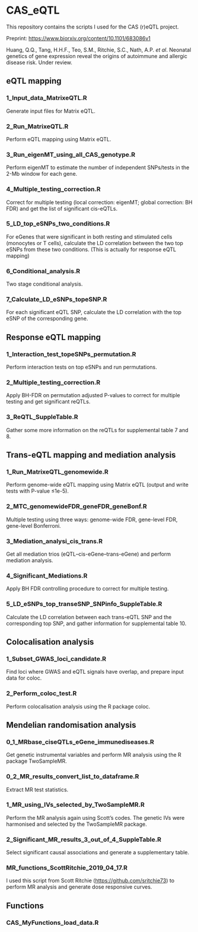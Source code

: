 # CAS_eQTL
This repository contains the scripts I used for the CAS (r)eQTL project. 

Preprint: https://www.biorxiv.org/content/10.1101/683086v1

Huang, Q.Q., Tang, H.H.F., Teo, S.M., Ritchie, S.C., Nath, A.P. *et al*. Neonatal genetics of gene expression reveal the origins of autoimmune and allergic disease risk. Under review. 

## eQTL mapping
###	1_Input_data_MatrixeQTL.R
Generate input files for Matrix eQTL.
###	2_Run_MatrixeQTL.R
Perform eQTL mapping using Matrix eQTL.
###	3_Run_eigenMT_using_all_CAS_genotype.R
Perform eigenMT to estimate the number of independent SNPs/tests in the 2-Mb window for each gene.
###	4_Multiple_testing_correction.R
Correct for multiple testing (local correction: eigenMT; global correction: BH FDR) and get the list of significant cis-eQTLs.
###	5_LD_top_eSNPs_two_conditions.R
For eGenes that were significant in both resting and stimulated cells (monocytes or T cells), calculate the LD correlation between the two top eSNPs from these two conditions. (This is actually for response eQTL mapping)
###	6_Conditional_analysis.R
Two stage conditional analysis.
###	7_Calculate_LD_eSNPs_topeSNP.R
For each significant eQTL SNP, calculate the LD correlation with the top eSNP of the corresponding gene.

## Response eQTL mapping
###	1_Interaction_test_topeSNPs_permutation.R
Perform interaction tests on top eSNPs and run permutations.
###	2_Multiple_testing_correction.R
Apply BH-FDR on permutation adjusted P-values to correct for multiple testing and get significant reQTLs.
###	3_ReQTL_SuppleTable.R
Gather some more information on the reQTLs for supplemental table 7 and 8.
## Trans-eQTL mapping and mediation analysis
###	1_Run_MatrixeQTL_genomewide.R
Perform genome-wide eQTL mapping using Matrix eQTL (output and write tests with P-value ≤1e-5).
###	2_MTC_genomewideFDR_geneFDR_geneBonf.R
Multiple testing using three ways: genome-wide FDR, gene-level FDR, gene-level Bonferroni.
###	3_Mediation_analysi_cis_trans.R
Get all mediation trios (eQTL–cis-eGene–trans-eGene) and perform mediation analysis.
###	4_Significant_Mediations.R
Apply BH FDR controlling procedure to correct for multiple testing.
###	5_LD_eSNPs_top_transeSNP_SNPinfo_SuppleTable.R
Calculate the LD correlation between each trans-eQTL SNP and the corresponding top SNP, and gather information for supplemental table 10.

## Colocalisation analysis
###	1_Subset_GWAS_loci_candidate.R
Find loci where GWAS and eQTL signals have overlap, and prepare input data for coloc.
###	2_Perform_coloc_test.R
Perform colocalisation analysis using the R package coloc.

## Mendelian randomisation analysis
###	0_1_MRbase_ciseQTLs_eGene_immunediseases.R
Get genetic instrumental variables and perform MR analysis using the R package TwoSampleMR.
###	0_2_MR_results_convert_list_to_dataframe.R
Extract MR test statistics.
###	1_MR_using_IVs_selected_by_TwoSampleMR.R
Perform the MR analysis again using Scott’s codes. The genetic IVs were harmonised and selected by the TwoSampleMR package.
###	2_Significant_MR_results_3_out_of_4_SuppleTable.R
Select significant causal associations and generate a supplementary table.
###	MR_functions_ScottRitchie_2019_04_17.R
I used this script from Scott Ritchie (https://github.com/sritchie73) to perform MR analysis and generate dose responsive curves.

## Functions
### CAS_MyFunctions_load_data.R
